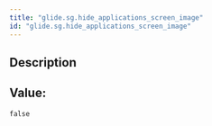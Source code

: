 ```yaml
---
title: "glide.sg.hide_applications_screen_image"
id: "glide.sg.hide_applications_screen_image"
---
```

## Description



## Value: 
```
false
```
